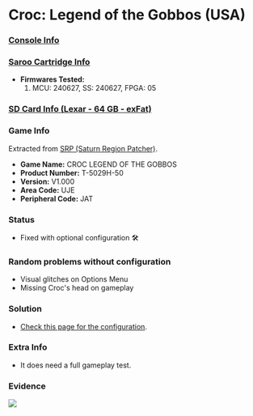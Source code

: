 # Croc: Legend of the Gobbos (USA)

### [Console Info](../../../../../Info/Consoles/VA13/README.md)

### [Saroo Cartridge Info](../../../../../Info/Cartridges/RetroGameParadiseStore/1.32F/README.md)

- <b>Firmwares Tested:</b>
  1. MCU: 240627, SS: 240627, FPGA: 05

### [SD Card Info (Lexar - 64 GB - exFat)](../../../../../Info/SdCards/Lexar/64GB/exfat/README.md)

### Game Info

Extracted from [SRP (Saturn Region Patcher)](https://segaxtreme.net/resources/saturn-region-patcher.81/download).

- <b>Game Name:</b> CROC LEGEND OF THE GOBBOS
- <b>Product Number:</b> T-5029H-50
- <b>Version:</b> V1.000
- <b>Area Code:</b> UJE
- <b>Peripheral Code:</b> JAT

### Status

- Fixed with optional configuration :hammer_and_wrench:

### Random problems without configuration

- Visual glitches on Options Menu
- Missing Croc's head on gameplay

### Solution

- [Check this page for the configuration](https://github.com/williamdsw/saroo-configuration-list/blob/master/Regions/Retails/USA/T-5029H-50/README.md).

### Extra Info

- It does need a full gameplay test.

### Evidence

[![](https://img.youtube.com/vi/BPneUdYxAtk/0.jpg)](https://www.youtube.com/watch?v=BPneUdYxAtk)
